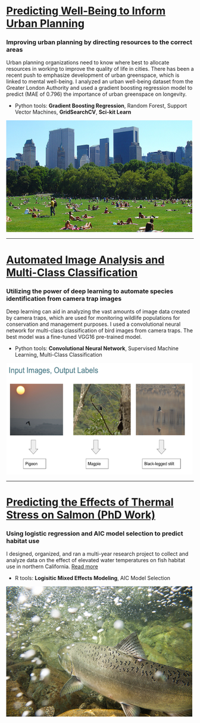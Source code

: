 
# [Predicting Well-Being to Inform Urban Planning](https://github.com/KimSB80/Predicting-Longevity-Using-Urban-Greenspace-)
### Improving urban planning by directing resources to the correct areas
Urban planning organizations need to know where best to allocate resources in working to improve the quality of life in cities. There has been a recent push to emphasize development of urban greenspace, which is linked to mental well-being. I analyzed an urban well-being dataset from the Greater London Authority and used a gradient boosting regression model to predict (MAE of 0.796) the importance of urban greenspace on longevity. 

 - Python tools:  **Gradient Boosting Regression**, Random Forest, Support Vector Machines, **GridSearchCV**, **Sci-kit Learn**
   
<img width="500" height="300" src="images/urban_greenspace.jpg?raw=true"/>

---
# [Automated Image Analysis and Multi-Class Classification](https://github.com/KimSB80/Wildlife-Image-Processing)
### Utilizing the power of deep learning to automate species identification from camera trap images 
Deep learning can aid in analyzing the vast amounts of image data created by camera traps, which are used for monitoring wildlife populations for conservation and management purposes. I used a convolutional neural network for multi-class classification of bird images from camera traps. The best model was a fine-tuned VGG16 pre-trained model.

- Python tools:  **Convolutional Neural Network**, Supervised Machine Learning, Multi-Class Classification 
   
<img width="500" height="300" src="images/WildlifeImaging2.png?raw=true"/>

---
# [Predicting the Effects of Thermal Stress on Salmon (PhD Work)](/PhD_page.md)
### Using logistic regression and AIC model selection to predict habitat use
I designed, organized, and ran a multi-year research project to collect and analyze data on the effect of elevated water temperatures on fish habitat use in northern California. [Read more](/PhD_page.md)
<br>
- R tools:  **Logisitic Mixed Effects Modeling**, AIC Model Selection 

<img width="500" height="350" src="images/salmon.jpg?raw=true"/> 



